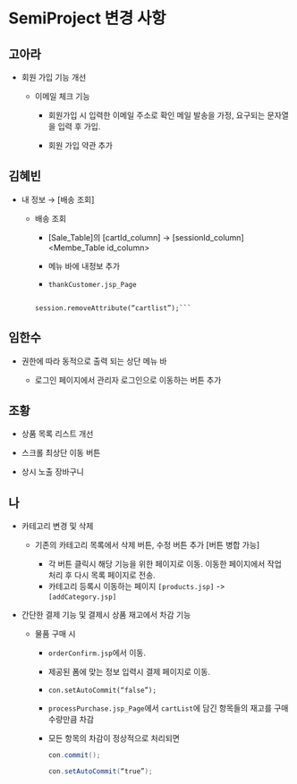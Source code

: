 # SemiProject 변경 사항

## 고아라

- 회원 가입 기능 개선

  - 이메일 체크 기능

    - 회원가입 시 입력한 이메일 주소로 확인 메일 발송을 가정, 요구되는 문자열을 입력 후 가입.

    - 회원 가입 약관 추가

## 김혜빈

- 내 정보 → [배송 조회]

  - 배송 조회

    - [Sale_Table]의 [cartId_column] → [sessionId_column]<Membe_Table id_column>

    - 메뉴 바에 내정보 추가

    - `thankCustomer.jsp_Page`

    ````/_ session.invalidate(); _/

    session.removeAttribute(“cartlist”);```
    ````

## 임한수

- 권한에 따라 동적으로 출력 되는 상단 메뉴 바

  - 로그인 페이지에서 관리자 로그인으로 이동하는 버튼 추가

## 조황

- 상품 목록 리스트 개선

- 스크롤 최상단 이동 버튼

- 상시 노출 장바구니

## 나

- 카테고리 변경 및 삭제

  - 기존의 카테고리 목록에서 삭제 버튼, 수정 버튼 추가 [버튼 병합 가능]

    - 각 버튼 클릭시 해당 기능을 위한 페이지로 이동. 이동한 페이지에서 작업 처리 후 다시 목록 페이지로 전송.
    - 카테고리 등록시 이동하는 페이지 `[products.jsp]` -> `[addCategory.jsp]`

- 간단한 결제 기능 및 결제시 상품 재고에서 차감 기능

  - 물품 구매 시

    - `orderConfirm.jsp`에서 이동.

    - 제공된 폼에 맞는 정보 입력시 결제 페이지로 이동.

    - `con.setAutoCommit(“false”);`

    - `processPurchase.jsp_Page`에서 `cartList`에 담긴 항목들의 재고를 구매 수량만큼 차감

    - 모든 항목의 차감이 정상적으로 처리되면

      ```java
      con.commit();

      con.setAutoCommit(“true”);
      ```
